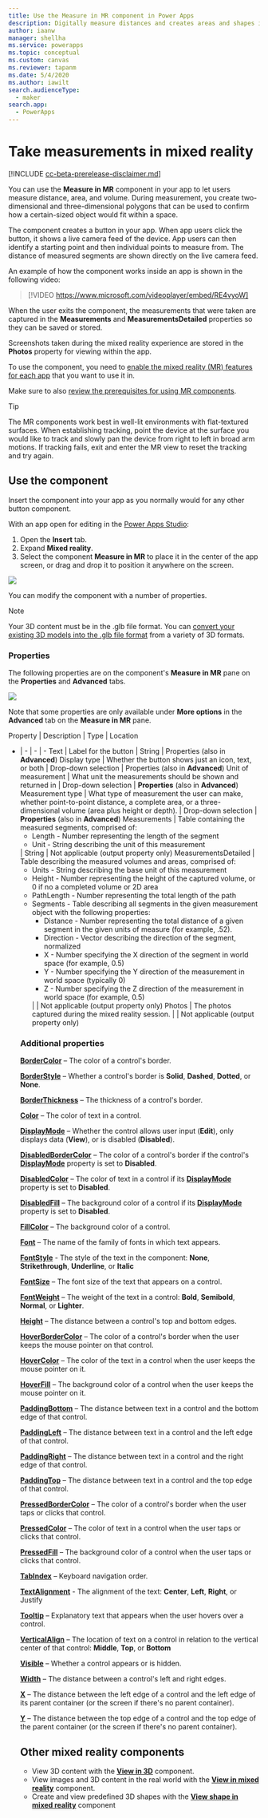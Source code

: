 ```yaml
---
title: Use the Measure in MR component in Power Apps
description: Digitally measure distances and creates areas and shapes in the real world with augmented reality features in Power Apps.
author: iaanw
manager: shellha
ms.service: powerapps
ms.topic: conceptual
ms.custom: canvas
ms.reviewer: tapanm
ms.date: 5/4/2020
ms.author: iawilt
search.audienceType: 
  - maker
search.app: 
  - PowerApps
---
```

# Take measurements in mixed reality

[!INCLUDE [cc-beta-prerelease-disclaimer.md](../../includes/cc-beta-prerelease-disclaimer.md)]

You can use the **Measure in MR** component in your app to let users measure distance, area, and volume. During measurement, you create two-dimensional and three-dimensional polygons that can be used to confirm how a certain-sized object would fit within a space.

The component creates a button in your app. When app users click the button, it shows a live camera feed of the device. App users can then identify a starting point and then individual points to measure from. The distance of measured segments are shown directly on the live camera feed.

An example of how the component works inside an app is shown in the following video:


> [!VIDEO https://www.microsoft.com/videoplayer/embed/RE4vyoW]


When the user exits the component, the measurements that were taken are captured in the **Measurements** and **MeasurementsDetailed** properties so they can be saved or stored.

Screenshots taken during the mixed reality experience are stored in the **Photos** property for viewing within the app.

To use the component, you need to [enable the mixed reality (MR) features for each app](mixed-reality-overview.md#enable-the-mixed-reality-features-for-each-app) that you want to use it in.

Make sure to also [review the prerequisites for using MR components](mixed-reality-overview.md#prerequisites).

>[!TIP]
> The MR components work best in well-lit environments with flat-textured surfaces. When establishing tracking, point the device at the surface you would like to track and slowly pan the device from right to left in broad arm motions. If tracking fails, exit and enter the MR view to reset the tracking and try again.

## Use the component

Insert the component into your app as you normally would for any other button component.

With an app open for editing in the [Power Apps Studio](https://create.powerapps.com):

1. Open the **Insert** tab.
2. Expand **Mixed reality**.
3. Select the component **Measure in MR** to place it in the center of the app screen, or drag and drop it to position it anywhere on the screen.

  ![](./media/augmented-measure/augmented-measure.png)

You can modify the component with a number of properties.

>[!NOTE]
>Your 3D content must be in the .glb file format. You can [convert your existing 3D models into the .glb file format](/dynamics365/mixed-reality/import-tool/) from a variety of 3D formats.

### Properties

The following properties are on the component's **Measure in MR** pane on the **Properties** and **Advanced** tabs.

![](./media/augmented-measure/augmented-measure-properties.png)

Note that some properties are only available under **More options** in the **Advanced** tab on the **Measure in MR** pane.

Property | Description | Type | Location
- | - | - | -
Text | Label for the button | String | Properties (also in **Advanced**)
Display type | Whether the button shows just an icon, text, or both | Drop-down selection | Properties (also in **Advanced**)
Unit of measurement | What unit the measurements should be shown and returned in | Drop-down selection | **Properties** (also in **Advanced**)
Measurement type | What type of measurement the user can make, whether point-to-point distance, a complete area, or a three-dimensional volume (area plus height or depth). | Drop-down selection | **Properties** (also in **Advanced**)
Measurements | Table containing the measured segments, comprised of: <ul><li>Length - Number representing the length of the segment</li><li>Unit - String describing the unit of this measurement</li></ul> | String | Not applicable (output property only)
MeasurementsDetailed | Table describing the measured volumes and areas, comprised of:<ul><li>Units - String describing the base unit of this measurement</li><li>Height - Number representing the height of the captured volume, or 0 if no a completed volume or 2D area</li><li>PathLength - Number representing the total length of the path</li><li>Segments - Table describing all segments in the given measurement object with the following properties:<ul><li>Distance - Number representing the total distance of a given segment in the given units of measure (for example, .52).</li><li>Direction - Vector describing the direction of the segment, normalized</li><li>X - Number specifying the X direction of the segment in world space (for example, 0.5)</li><li>Y - Number specifying the Y direction of the measurement in world space (typically 0)</li><li>Z - Number specifying the Z direction of the measurement in world space (for example, 0.5)</li></ul></li></li> | | Not applicable (output property only)
Photos | The photos captured during the mixed reality session. | | Not applicable (output property only)

### Additional properties

**[BorderColor](./controls/properties-color-border.md)** – The color of a control's border.

**[BorderStyle](./controls/properties-color-border.md)** – Whether a control's border is **Solid**, **Dashed**, **Dotted**, or **None**.

**[BorderThickness](./controls/properties-color-border.md)** – The thickness of a control's border.

**[Color](./controls/properties-color-border.md)** – The color of text in a control.

**[DisplayMode](./controls/properties-core.md)** – Whether the control allows user input (**Edit**), only displays data (**View**), or is disabled (**Disabled**).

**[DisabledBorderColor](./controls/properties-color-border.md)** – The color of a control's border if the control's **[DisplayMode](./controls/properties-core.md)** property is set to **Disabled**.

**[DisabledColor](./controls/properties-color-border.md)** – The color of text in a control if its **[DisplayMode](./controls/properties-core.md)** property is set to **Disabled**.

**[DisabledFill](./controls/properties-color-border.md)** – The background color of a control if its **[DisplayMode](./controls/properties-core.md)** property is set to **Disabled**.

**[FillColor](./controls/properties-color-border.md)** – The background color of a control.

**[Font](./controls/properties-text.md)** – The name of the family of fonts in which text appears.

**[FontStyle](./controls/properties-text.md)** - The style of the text in the component: **None**, **Strikethrough**, **Underline**, or **Italic**

**[FontSize](./controls/properties-text.md)** – The font size of the text that appears on a control.

**[FontWeight](./controls/properties-text.md)** – The weight of the text in a control: **Bold**, **Semibold**, **Normal**, or **Lighter**.

**[Height](./controls/properties-size-location.md)** – The distance between a control's top and bottom edges.

**[HoverBorderColor](./controls/properties-color-border.md)** – The color of a control's border when the user keeps the mouse pointer on that control.

**[HoverColor](./controls/properties-color-border.md)** – The color of the text in a control when the user keeps the mouse pointer on it.

**[HoverFill](./controls/properties-color-border.md)** – The background color of a control when the user keeps the mouse pointer on it.

**[PaddingBottom](./controls/properties-size-location.md)** – The distance between text in a control and the bottom edge of that control.

**[PaddingLeft](./controls/properties-size-location.md)** – The distance between text in a control and the left edge of that control.

**[PaddingRight](./controls/properties-size-location.md)** – The distance between text in a control and the right edge of that control.

**[PaddingTop](./controls/properties-size-location.md)** – The distance between text in a control and the top edge of that control.

**[PressedBorderColor](./controls/properties-color-border.md)** – The color of a control's border when the user taps or clicks that control.

**[PressedColor](./controls/properties-color-border.md)** – The color of text in a control when the user taps or clicks that control.

**[PressedFill](./controls/properties-color-border.md)** – The background color of a control when the user taps or clicks that control.

**[TabIndex](./controls/properties-accessibility.md)** – Keyboard navigation order.

**[TextAlignment](./controls/properties-text.md)** - The alignment of the text: **Center**, **Left**, **Right**, or Justify

**[Tooltip](./controls/properties-core.md)** – Explanatory text that appears when the user hovers over a control.

**[VerticalAlign](./controls/properties-text.md)** – The location of text on a control in relation to the vertical center of that control: **Middle**, **Top**, or **Bottom**

**[Visible](./controls/properties-core.md)** – Whether a control appears or is hidden.

**[Width](./controls/properties-size-location.md)** – The distance between a control's left and right edges.

**[X](./controls/properties-size-location.md)** – The distance between the left edge of a control and the left edge of its parent container (or the screen if there's no parent container).

**[Y](./controls/properties-size-location.md)** – The distance between the top edge of a control and the top edge of the parent container (or the screen if there's no parent container).

## Other mixed reality components

- View 3D content with the **[View in 3D](mixed-reality-component-view-3d.md)** component.
- View images and 3D content in the real world with the **[View in mixed reality](mixed-reality-component-view-mr.md)** component.
- Create and view predefined 3D shapes with the **[View shape in mixed reality](mixed-reality-component-view-shape.md)** component
